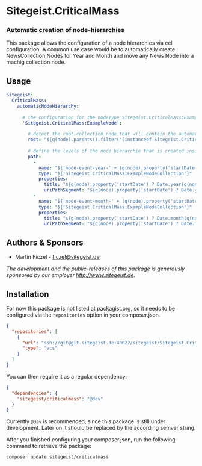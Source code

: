 # Sitegeist.CriticalMass
### Automatic creation of node-hierarchies 

This package allows the configuration of a node hierarchies via eel configuration. 
A common use case would be to automatically create NewsCollection Nodes for Year and Month 
and move any News Node into a machig collection node.
  
## Usage

```yaml
Sitegeist:
  CriticalMass:
    automaticNodeHierarchy:
    
      # the configuration for the nodeType Sitegeist.CriticalMass:ExampleNode     
      'Sitegeist.CriticalMass:ExampleNode':
      
        # detect the root-collection node that will contain the automatic created node hierarchie
        root: "${q(node).parents().filter('[instanceof Sitegeist.CriticalMass:ExampleNodeCollection]').slice(-1, 1).get(0)}"
        
        # define the levels of the node hierarchie that is created inside the root node
        path:
          -
            name: "${'node-event-year-' + (q(node).property('startDate') ? Date.year(q(node).property('startDate')) : 'no-year')}"
            type: "${'Sitegeist.CriticalMass:ExampleNodeCollection'}"
            properties:
              title: "${q(node).property('startDate') ? Date.year(q(node).property('startDate')) : 'no-year'}"
              uriPathSegment: "${q(node).property('startDate') ? Date.year(q(node).property('startDate')) : 'no-year'}"
          -
            name: "${'node-event-month-' + (q(node).property('startDate') ? Date.month(q(node).property('startDate')) : 'no-month')}"
            type: "${'Sitegeist.CriticalMass:ExampleNodeCollection'}"
            properties:
              title: "${q(node).property('startDate') ? Date.month(q(node).property('startDate')) : 'no-month'}"
              uriPathSegment: "${q(node).property('startDate') ? Date.month(q(node).property('startDate')) : 'no-month'}"
```

## Authors & Sponsors

* Martin Ficzel - ficzel@sitegeist.de

*The development and the public-releases of this package is generously sponsored 
by our employer http://www.sitegeist.de.*

## Installation 

For now this package is not listed at packagist.org, so it needs to be configured via the `repositories` option in your composer.json.

```json
{
  "repositories": [
    {
      "url": "ssh://git@git.sitegeist.de:40022/sitegeist/Sitegeist.CriticalMass.git",
      "type": "vcs"
    }
  ]
}
```

You can then require it as a regular dependency:

```json
{
  "dependencies": {
    "sitegeist/criticalmass": "@dev"
  }
}
```

Currently `@dev` is recommended, since this package is still under development. Later on it should be replaced by the according semver string.

After you finished configuring your composer.json, run the following command to retrieve the package:

```shell
composer update sitegeist/criticalmass